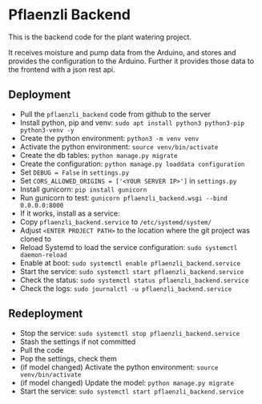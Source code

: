 # Pflaenzli Backend

This is the backend code for the plant watering project.

It receives moisture and pump data from the Arduino, and stores and provides the configuration to the Arduino. Further it provides those data to the frontend with a json rest api.

## Deployment

- Pull the `pflaenzli_backend` code from github to the server
- Install python, pip and venv: `sudo apt install python3 python3-pip python3-venv -y`
- Create the python environment: `python3 -m venv venv`
- Activate the python environment: `source venv/bin/activate`
- Create the db tables: `python manage.py migrate`
- Create the configuration: `python manage.py loaddata configuration`
- Set `DEBUG = False` in `settings.py`
- Set `CORS_ALLOWED_ORIGINS = ['<YOUR SERVER IP>']` in `settings.py`
- Install gunicorn: `pip install gunicorn`
- Run gunicorn to test: `gunicorn pflaenzli_backend.wsgi --bind 0.0.0.0:8000`
- If it works, install as a service:
- Copy `pflaenzli_backend.service` to `/etc/systemd/system/`
- Adjust `<ENTER PROJECT PATH>` to the location where the git project was cloned to
- Reload Systemd to load the service configuration: `sudo systemctl daemon-reload`
- Enable at boot: `sudo systemctl enable pflaenzli_backend.service`
- Start the service: `sudo systemctl start pflaenzli_backend.service`
- Check the status: `sudo systemctl status pflaenzli_backend.service`
- Check the logs: `sudo journalctl -u pflaenzli_backend.service`

## Redeployment
- Stop the service: `sudo systemctl stop pflaenzli_backend.service`
- Stash the settings if not committed
- Pull the code
- Pop the settings, check them
- (if model changed) Activate the python environment: `source venv/bin/activate`
- (if model changed) Update the model: `python manage.py migrate`
- Start the service: `sudo systemctl start pflaenzli_backend.service` 